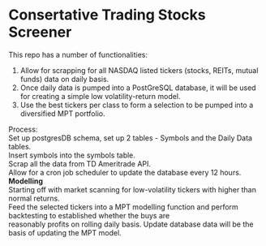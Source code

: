 # Consertative Trading Stocks Screener 
This repo has a number of functionalities:  
1. Allow for scrapping for all NASDAQ listed tickers (stocks, REITs, mutual funds) data on daily basis.  
2. Once daily data is pumped into a PostGreSQL database, it will be used for creating a simple low volatility-return model.  
3. Use the best tickers per class to form a selection to be pumped into a diversified MPT portfolio.  

Process:   
Set up postgresDB schema, set up 2 tables - Symbols and the Daily Data tables.  
Insert symbols into the symbols table.  
Scrap all the data from TD Ameritrade API.  
Allow for a cron job scheduler to update the database every 12 hours.   
**Modelling**  
Starting off with market scanning for low-volatility tickers with higher than normal returns.  
Feed the selected tickers into a MPT modelling function and perform backtesting to established whether the buys are  
reasonably profits on rolling daily basis. Update database data will be the basis of updating the MPT model.  
